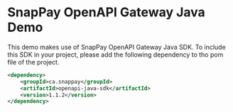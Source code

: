 # SnapPay OpenAPI Gateway Java Demo

This demo makes use of SnapPay OpenAPI Gateway Java SDK. To include this SDK in your project, please add the following dependency to tho pom file of the project.

```xml
<dependency>
    <groupId>ca.snappay</groupId>
    <artifactId>openapi-java-sdk</artifactId>
    <version>1.1.2</version>
</dependency>
```
